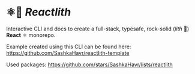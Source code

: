 # ⚛️🗿 *Reactlith*

Interactive CLI and docs to create a full-stack, typesafe, rock-solid (*lith* 🗿) **React** ⚛️ monorepo.

Example created using this CLI can be found here: https://github.com/SashkaHavr/reactlith-template

Used packages: https://github.com/stars/SashkaHavr/lists/reactlith

